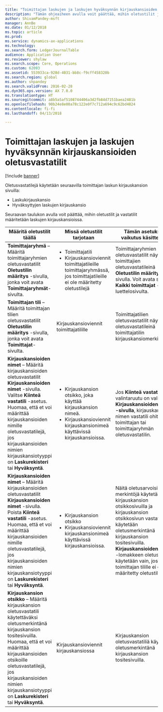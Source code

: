 ```yaml
---
title: "Toimittajan laskujen ja laskujen hyväksynnän kirjauskansioiden oletusvastatilit"
description: "Tämän ohjeaiheen avulla voit päättää, mihin oletustilit ja vastatilit määritetään laskujen kirjauskansioissa."
author: ShivamPandey-msft
manager: AnnBe
ms.date: 01/12/2018
ms.topic: article
ms.prod: 
ms.service: dynamics-ax-applications
ms.technology: 
ms.search.form: LedgerJournalTable
audience: Application User
ms.reviewer: shylaw
ms.search.scope: Core, Operations
ms.custom: 62093
ms.assetid: 553933ca-928d-4031-bb8c-f9cff458320b
ms.search.region: global
ms.author: shpandey
ms.search.validFrom: 2016-02-28
ms.dyn365.ops.version: AX 7.0.0
ms.translationtype: HT
ms.sourcegitcommit: a8b5a5af5108744406a3d2fb84d7151baea2481b
ms.openlocfilehash: 90b24e8e00a78c122e0f7c712a694c9c62bd4824
ms.contentlocale: fi-fi
ms.lasthandoff: 04/13/2018

---
```


# <a name="default-offset-accounts-for-vendor-invoice-journals-and-invoice-approval-journals"></a>Toimittajan laskujen ja laskujen hyväksynnän kirjauskansioiden oletusvastatilit

[!include [banner](../includes/banner.md)]

Oletusvastatilejä käytetään seuraavilla toimittajan laskun kirjauskansion sivuilla:

-   Laskukirjauskansio
-   Hyväksyttyjen laskujen kirjauskansio

Seuraavan taulukon avulla voit päättää, mihin oletustilit ja vastatilit määritetään laskujen kirjauskansioissa.

<table>
<colgroup>
<col width="25%" />
<col width="25%" />
<col width="25%" />
<col width="25%" />
</colgroup>
<thead>
<tr class="header">
<th>Määritä oletustilit täällä</th>
<th>Missä oletustilit tarjotaan</th>
<th>Tämän asetuksen vaikutus käsittelyyn</th>
<th>Milloin asetusta tulisi käyttää</th>
</tr>
</thead>
<tbody>
<tr class="odd">
<td><strong>Toimittajaryhmä</strong> – Määritä toimittajaryhmien oletusvastatilit <strong>Oletustilin määritys</strong> -sivulla, jonka voit avata <strong>Toimittajaryhmät</strong>-sivulta.</td>
<td><ul>
<li>Toimittajatili</li>
<li>Kirjauskansioviennit toimittajatileille toimittajaryhmässä, jos toimittajatileille ei ole määritetty oletustilejä</li>
</ul></td>
<td>Toimittajaryhmien oletusvastatilit näytetään toimittajien oletusvastatileinä <strong>Oletustilin määritys</strong> -sivulla. Voit avata sivun <strong>Kaikki toimittajat</strong> -luettelosivulta.</td>
<td>Käytä tätä vaihtoehtoa, jos yleensä maksat samantyyppisistä asioista samoille toimittajaryhmille ajan kuluessa.</td>
</tr>
<tr class="even">
<td><strong>Toimittajan tili</strong> – Määritä toimittajan tilien oletusvastatilit <strong>Oletustilin määritys</strong> -sivulla, jonka voit avata <strong>Toimittajat</strong>-sivulta.</td>
<td>Kirjauskansioviennit toimittajatilille</td>
<td>Toimittajatilien oletusvastatilit näytetään oletusvastatileinä toimittajatilin kirjauskansiomerkinnöille.</td>
<td>Käytä tätä vaihtoehtoa, jos yleensä maksat samantyyppisistä asioista samoille toimittajille ajan kuluessa.</td>
</tr>
<tr class="odd">
<td><strong>Kirjauskansioiden nimet</strong> – Määritä kirjauskansioiden oletusvastatilit <strong>Kirjauskansioiden nimet</strong> -sivulla. Valitse <strong>Kiinteä vastatili</strong> -asetus. Huomaa, että et voi määrittää kirjauskansioiden nimille oletusvastatilejä, jos kirjauskansioiden nimien kirjauskansiotyyppi on <strong>Laskurekisteri</strong> tai <strong>Hyväksyntä</strong>.</td>
<td><ul>
<li>Kirjauskansion otsikko, joka käyttää kirjauskansion nimeä.</li>
<li>Kirjauskansioviennit kirjauskansionimeä käyttävissä kirjauskansioissa.</li>
</ul></td>
<td>Jos <strong>Kiinteä vastatili</strong> -valintaruutu on valittuna <strong>Kirjauskansioiden nimet -sivulla</strong>, kirjauskansion nimen vastatili ohittaa toimittajan tai toimittajaryhmän oletusvastatilin.</td>
<td>Käytä tätä vaihtoehtoa kirjauskansioiden määrittämiseen tietyille kuluille tai kustannuksille, jotka veloitetaan tietyiltä tileiltä siitä riippumatta, kuka toimittaja on tai mihin toimittajaryhmään toimittaja kuuluu.</td>
</tr>
<tr class="even">
<td><strong>Kirjauskansioiden nimet</strong> – Määritä kirjauskansioiden oletusvastatilit <strong>Kirjauskansioiden nimet</strong> -sivulla. Poista <strong>Kiinteä vastatili</strong> -asetus. Huomaa, että et voi määrittää kirjauskansioiden nimille oletusvastatilejä, jos kirjauskansioiden nimien kirjauskansiotyyppi on <strong>Laskurekisteri</strong> tai <strong>Hyväksyntä</strong>.</td>
<td><ul>
<li>Kirjauskansion otsikko</li>
<li>Kirjauskansioviennit kirjauskansionimeä käyttävissä kirjauskansioissa.</li>
</ul></td>
<td>Näitä oletusarvoisia merkintöjä käytetään kirjauskansion otsikkosivuilla ja kirjauskansion otsikkosivun vastatiliä käytetään oletusmerkintänä kirjauskansion tositesivuilla. <strong>Kirjauskansioiden nimet</strong> -lomakkeen oletustilejä käytetään vain, jos toimittajan tilille ei ole määritetty oletustilejä.</td>
<td>Tätä vaihtoehtoa käyttämällä voidaan määrittää käytettävät oletustilit, kun toimittajan oletusvastatiliä ei ole määritetty.</td>
</tr>
<tr class="odd">
<td><strong>Kirjauskansion otsikko</strong> – Määritä kirjauskansion oletusvastatili käytettäväksi oletusmerkintänä kirjauskansion tositesivuilla. Huomaa, että et voi määrittää kirjauskansioiden otsikoille oletusvastatilejä, jos kirjauskansioiden nimien kirjauskansiotyyppi on <strong>Laskurekisteri</strong> tai <strong>Hyväksyntä</strong>.</td>
<td>Kirjauskansioviennit kirjauskansiossa</td>
<td>Kirjauskansion oletusvastatiliä käytetään oletusmerkintänä kirjauskansion tositesivuilla.</td>
<td>Tämän vaihtoehdon avulla voit nopeuttaa tietojen kirjaamista, jos useimmilla kirjauskansion kirjauksilla on sama vastatili.</td>
</tr>
</tbody>
</table>






